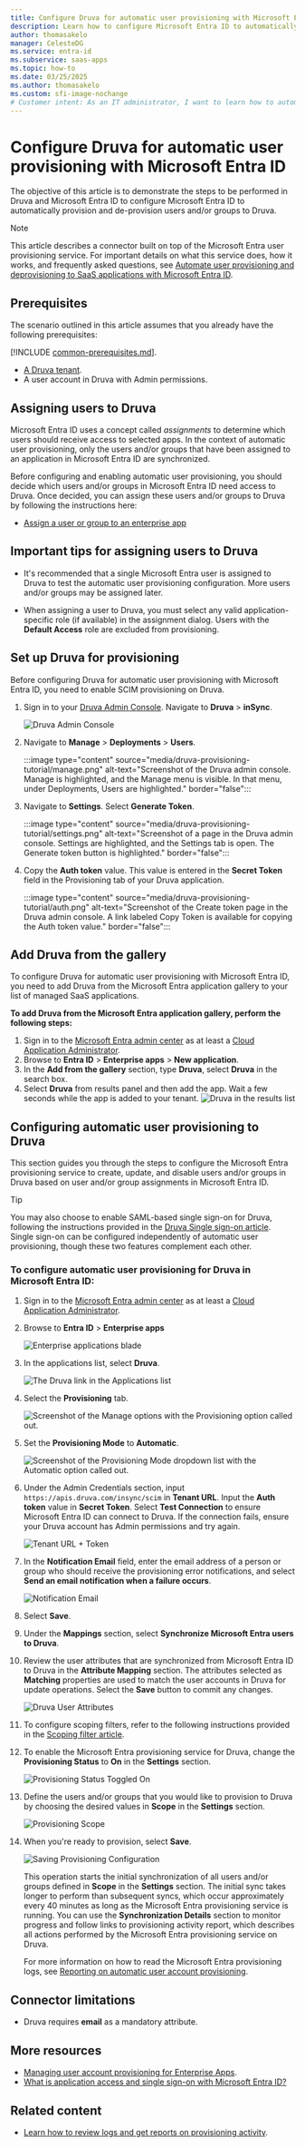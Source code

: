 ```yaml
---
title: Configure Druva for automatic user provisioning with Microsoft Entra ID
description: Learn how to configure Microsoft Entra ID to automatically provision and de-provision user accounts to Druva.
author: thomasakelo
manager: CelesteDG
ms.service: entra-id
ms.subservice: saas-apps
ms.topic: how-to
ms.date: 03/25/2025
ms.author: thomasakelo
ms.custom: sfi-image-nochange
# Customer intent: As an IT administrator, I want to learn how to automatically provision and deprovision user accounts from Microsoft Entra ID to Druva so that I can streamline the user management process and ensure that users have the appropriate access to Druva.
---
```


# Configure Druva for automatic user provisioning with Microsoft Entra ID

The objective of this article is to demonstrate the steps to be performed in Druva and Microsoft Entra ID to configure Microsoft Entra ID to automatically provision and de-provision users and/or groups to Druva.

> [!NOTE]
> This article describes a connector built on top of the Microsoft Entra user provisioning service. For important details on what this service does, how it works, and frequently asked questions, see [Automate user provisioning and deprovisioning to SaaS applications with Microsoft Entra ID](~/identity/app-provisioning/user-provisioning.md).
>

## Prerequisites

The scenario outlined in this article assumes that you already have the following prerequisites:

[!INCLUDE [common-prerequisites.md](~/identity/saas-apps/includes/common-prerequisites.md)].
* [A Druva tenant](https://www.druva.com/products/pricing-plans/).
* A user account in Druva with Admin permissions.

## Assigning users to Druva

Microsoft Entra ID uses a concept called *assignments* to determine which users should receive access to selected apps. In the context of automatic user provisioning, only the users and/or groups that have been assigned to an application in Microsoft Entra ID are synchronized.

Before configuring and enabling automatic user provisioning, you should decide which users and/or groups in Microsoft Entra ID need access to Druva. Once decided, you can assign these users and/or groups to Druva by following the instructions here:
* [Assign a user or group to an enterprise app](~/identity/enterprise-apps/assign-user-or-group-access-portal.md)

## Important tips for assigning users to Druva

* It's recommended that a single Microsoft Entra user is assigned to Druva to test the automatic user provisioning configuration. More users and/or groups may be assigned later.

* When assigning a user to Druva, you must select any valid application-specific role (if available) in the assignment dialog. Users with the **Default Access** role are excluded from provisioning.

## Set up Druva for provisioning

Before configuring Druva for automatic user provisioning with Microsoft Entra ID, you need to enable SCIM provisioning on Druva.

1. Sign in to your [Druva Admin Console](https://console.druva.com). Navigate to **Druva** > **inSync**.

    ![Druva Admin Console](media/druva-provisioning-tutorial/menubar.png)

2. Navigate to **Manage** > **Deployments** > **Users**.

    :::image type="content" source="media/druva-provisioning-tutorial/manage.png" alt-text="Screenshot of the Druva admin console. Manage is highlighted, and the Manage menu is visible. In that menu, under Deployments, Users are highlighted." border="false":::

3. Navigate to **Settings**. Select **Generate Token**.

    :::image type="content" source="media/druva-provisioning-tutorial/settings.png" alt-text="Screenshot of a page in the Druva admin console. Settings are highlighted, and the Settings tab is open. The Generate token button is highlighted." border="false":::

4. Copy the **Auth token** value. This value is entered in the **Secret Token** field in the Provisioning tab of your Druva application.

    :::image type="content" source="media/druva-provisioning-tutorial/auth.png" alt-text="Screenshot of the Create token page in the Druva admin console. A link labeled Copy Token is available for copying the Auth token value." border="false":::

## Add Druva from the gallery

To configure Druva for automatic user provisioning with Microsoft Entra ID, you need to add Druva from the Microsoft Entra application gallery to your list of managed SaaS applications.

**To add Druva from the Microsoft Entra application gallery, perform the following steps:**

1. Sign in to the [Microsoft Entra admin center](https://entra.microsoft.com) as at least a [Cloud Application Administrator](~/identity/role-based-access-control/permissions-reference.md#cloud-application-administrator).
1. Browse to **Entra ID** > **Enterprise apps** > **New application**.
1. In the **Add from the gallery** section, type **Druva**, select **Druva** in the search box.
1. Select **Druva** from results panel and then add the app. Wait a few seconds while the app is added to your tenant.
    ![Druva in the results list](common/search-new-app.png)

## Configuring automatic user provisioning to Druva 

This section guides you through the steps to configure the Microsoft Entra provisioning service to create, update, and disable users and/or groups in Druva based on user and/or group assignments in Microsoft Entra ID.

> [!TIP]
> You may also choose to enable SAML-based single sign-on for Druva, following the instructions provided in the [Druva Single sign-on  article](druva-tutorial.md). Single sign-on can be configured independently of automatic user provisioning, though these two features complement each other.

<a name='to-configure-automatic-user-provisioning-for-druva-in-azure-ad'></a>

### To configure automatic user provisioning for Druva in Microsoft Entra ID:

1. Sign in to the [Microsoft Entra admin center](https://entra.microsoft.com) as at least a [Cloud Application Administrator](~/identity/role-based-access-control/permissions-reference.md#cloud-application-administrator).
1. Browse to **Entra ID** > **Enterprise apps**

    ![Enterprise applications blade](common/enterprise-applications.png)

1. In the applications list, select **Druva**.

    ![The Druva link in the Applications list](common/all-applications.png)

3. Select the **Provisioning** tab.

    ![Screenshot of the Manage options with the Provisioning option called out.](common/provisioning.png)

4. Set the **Provisioning Mode** to **Automatic**.

    ![Screenshot of the Provisioning Mode dropdown list with the Automatic option called out.](common/provisioning-automatic.png)

5. Under the Admin Credentials section, input `https://apis.druva.com/insync/scim` in **Tenant URL**. Input the **Auth token** value in **Secret Token**. Select **Test Connection** to ensure Microsoft Entra ID can connect to Druva. If the connection fails, ensure your Druva account has Admin permissions and try again.

    ![Tenant URL + Token](common/provisioning-testconnection-tenanturltoken.png)

6. In the **Notification Email** field, enter the email address of a person or group who should receive the provisioning error notifications, and select **Send an email notification when a failure occurs**.

    ![Notification Email](common/provisioning-notification-email.png)

7. Select **Save**.

8. Under the **Mappings** section, select **Synchronize Microsoft Entra users to Druva**.

9. Review the user attributes that are synchronized from Microsoft Entra ID to Druva in the **Attribute Mapping** section. The attributes selected as **Matching** properties are used to match the user accounts in Druva for update operations. Select the **Save** button to commit any changes.

    ![Druva User Attributes](media/druva-provisioning-tutorial/userattribute.png)


10. To configure scoping filters, refer to the following instructions provided in the [Scoping filter  article](~/identity/app-provisioning/define-conditional-rules-for-provisioning-user-accounts.md).

11. To enable the Microsoft Entra provisioning service for Druva, change the **Provisioning Status** to **On** in the **Settings** section.

    ![Provisioning Status Toggled On](common/provisioning-toggle-on.png)

12. Define the users and/or groups that you would like to provision to Druva by choosing the desired values in **Scope** in the **Settings** section.

    ![Provisioning Scope](common/provisioning-scope.png)

13. When you're ready to provision, select **Save**.

    ![Saving Provisioning Configuration](common/provisioning-configuration-save.png)

    This operation starts the initial synchronization of all users and/or groups defined in **Scope** in the **Settings** section. The initial sync takes longer to perform than subsequent syncs, which occur approximately every 40 minutes as long as the Microsoft Entra provisioning service is running. You can use the **Synchronization Details** section to monitor progress and follow links to provisioning activity report, which describes all actions performed by the Microsoft Entra provisioning service on Druva.

    For more information on how to read the Microsoft Entra provisioning logs, see [Reporting on automatic user account provisioning](~/identity/app-provisioning/check-status-user-account-provisioning.md).

## Connector limitations

* Druva requires **email** as a mandatory attribute. 

## More resources

* [Managing user account provisioning for Enterprise Apps](~/identity/app-provisioning/configure-automatic-user-provisioning-portal.md).
* [What is application access and single sign-on with Microsoft Entra ID?](~/identity/enterprise-apps/what-is-single-sign-on.md)

## Related content

* [Learn how to review logs and get reports on provisioning activity](~/identity/app-provisioning/check-status-user-account-provisioning.md).
